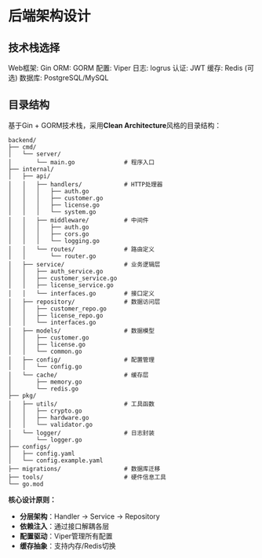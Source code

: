 # 后端架构设计

## 技术栈选择

  Web框架: Gin
  ORM: GORM
  配置: Viper
  日志: logrus
  认证: JWT
  缓存: Redis (可选)
  数据库: PostgreSQL/MySQL

## 目录结构

基于Gin + GORM技术栈，采用**Clean Architecture**风格的目录结构：

```
backend/
├── cmd/
│   └── server/
│       └── main.go              # 程序入口
├── internal/
│   ├── api/
│   │   ├── handlers/            # HTTP处理器
│   │   │   ├── auth.go
│   │   │   ├── customer.go
│   │   │   ├── license.go
│   │   │   └── system.go
│   │   ├── middleware/          # 中间件
│   │   │   ├── auth.go
│   │   │   ├── cors.go
│   │   │   └── logging.go
│   │   └── routes/              # 路由定义
│   │       └── router.go
│   ├── service/                 # 业务逻辑层
│   │   ├── auth_service.go
│   │   ├── customer_service.go
│   │   ├── license_service.go
│   │   └── interfaces.go        # 接口定义
│   ├── repository/              # 数据访问层
│   │   ├── customer_repo.go
│   │   ├── license_repo.go
│   │   └── interfaces.go
│   ├── models/                  # 数据模型
│   │   ├── customer.go
│   │   ├── license.go
│   │   └── common.go
│   ├── config/                  # 配置管理
│   │   └── config.go
│   └── cache/                   # 缓存层
│       ├── memory.go
│       └── redis.go
├── pkg/
│   ├── utils/                   # 工具函数
│   │   ├── crypto.go
│   │   ├── hardware.go
│   │   └── validator.go
│   └── logger/                  # 日志封装
│       └── logger.go
├── configs/
│   ├── config.yaml
│   └── config.example.yaml
├── migrations/                  # 数据库迁移
├── tools/                       # 硬件信息工具
└── go.mod
```

**核心设计原则：**
- **分层架构**：Handler → Service → Repository
- **依赖注入**：通过接口解耦各层
- **配置驱动**：Viper管理所有配置
- **缓存抽象**：支持内存/Redis切换

